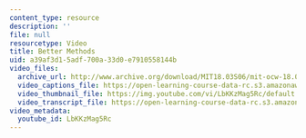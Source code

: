 ```yaml
---
content_type: resource
description: ''
file: null
resourcetype: Video
title: Better Methods
uid: a39af3d1-5adf-700a-33d0-e7910558144b
video_files:
  archive_url: http://www.archive.org/download/MIT18.03S06/mit-ocw-18.03-lec2-07feb2003-220k_512kb.mp4
  video_captions_file: https://open-learning-course-data-rc.s3.amazonaws.com/18-03sc-differential-equations-fall-2011/2a2609fe03f35b5da0985d2eb842dec3_LbKKzMag5Rc.vtt
  video_thumbnail_file: https://img.youtube.com/vi/LbKKzMag5Rc/default.jpg
  video_transcript_file: https://open-learning-course-data-rc.s3.amazonaws.com/18-03sc-differential-equations-fall-2011/03b3c5572dfd88ee4691eae1b3086d46_LbKKzMag5Rc.pdf
video_metadata:
  youtube_id: LbKKzMag5Rc
---
```

